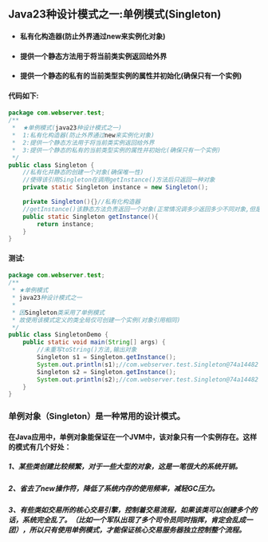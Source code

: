 ## Java23种设计模式之一:单例模式(Singleton)

- #### 私有化构造器(防止外界通过new来实例化对象)

- #### 提供一个静态方法用于将当前类实例返回给外界

- #### 提供一个静态的私有的当前类型实例的属性并初始化(确保只有一个实例)

#### 代码如下:

```java
package com.webserver.test;
/**
 *  ★单例模式(java23种设计模式之一)
 *  1:私有化构造器(防止外界通过new来实例化对象)
 *  2:提供一个静态方法用于将当前类实例返回给外界
 *  3:提供一个静态的私有的当前类型实例的属性并初始化(确保只有一个实例)
 */
public class Singleton {
    //私有化并静态的创建一个对象(确保唯一性)
    //使得该引用Singleton在调用getInstance()方法后只返回一种对象
    private static Singleton instance = new Singleton();

    private Singleton(){}//私有化构造器
    //getInstance()该静态方法负责返回一个对象(正常情况调多少返回多少不同对象,但是若为单例模式,只能有一个对象)
    public static Singleton getInstance(){
        return instance;
    }
}
```

#### 测试:

```java
package com.webserver.test;
/**
 * ★单例模式
 * java23种设计模式之一
 *
 * 因Singleton类采用了单例模式
 * 故使用该模式定义的类全局仅可创建一个实例(对象引用相同)
 */
public class SingletonDemo {
    public static void main(String[] args) {
        //未重写toString()方法,输出对象
        Singleton s1 = Singleton.getInstance();
        System.out.println(s1);//com.webserver.test.Singleton@74a14482
        Singleton s2 = Singleton.getInstance();
        System.out.println(s2);//com.webserver.test.Singleton@74a14482
    }
}
```

### 单例对象（Singleton）是一种常用的设计模式。

#### 在Java应用中，单例对象能保证在一个JVM中，该对象只有一个实例存在。这样的模式有几个好处：

##### 1、某些类创建比较频繁，对于一些大型的对象，这是一笔很大的系统开销。

##### 2、省去了new操作符，降低了系统内存的使用频率，减轻GC压力。

##### 3、有些类如交易所的核心交易引擎，控制着交易流程，如果该类可以创建多个的话，系统完全乱了。（比如一个军队出现了多个司令员同时指挥，肯定会乱成一团），所以只有使用单例模式，才能保证核心交易服务器独立控制整个流程。
